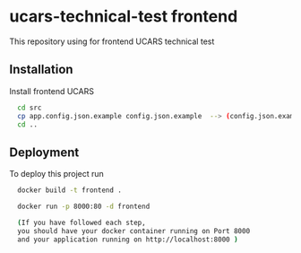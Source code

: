 
# ucars-technical-test frontend

This repository using for frontend UCARS technical test 


## Installation

Install frontend UCARS

```bash
  cd src
  cp app.config.json.example config.json.example  --> (config.json.example can modify as needed)
  cd ..
```

## Deployment

To deploy this project run

```bash
  docker build -t frontend .

  docker run -p 8000:80 -d frontend

  (If you have followed each step, 
  you should have your docker container running on Port 8000 
  and your application running on http://localhost:8000 )

```

